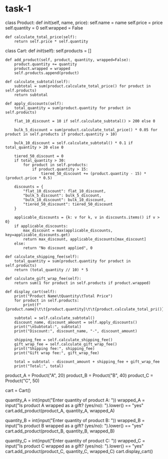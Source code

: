 # task-1

class Product:
    def _init_(self, name, price):
        self.name = name
        self.price = price
        self.quantity = 0
        self.wrapped = False

    def calculate_total_price(self):
        return self.price * self.quantity

class Cart:
    def _init_(self):
        self.products = []

    def add_product(self, product, quantity, wrapped=False):
        product.quantity += quantity
        product.wrapped = wrapped
        self.products.append(product)

    def calculate_subtotal(self):
        subtotal = sum(product.calculate_total_price() for product in self.products)
        return subtotal

    def apply_discounts(self):
        total_quantity = sum(product.quantity for product in self.products)

        flat_10_discount = 10 if self.calculate_subtotal() > 200 else 0

        bulk_5_discount = sum(product.calculate_total_price() * 0.05 for product in self.products if product.quantity > 10)

        bulk_10_discount = self.calculate_subtotal() * 0.1 if total_quantity > 20 else 0

        tiered_50_discount = 0
        if total_quantity > 30:
            for product in self.products:
                if product.quantity > 15:
                    tiered_50_discount += (product.quantity - 15) * (product.price * 0.5)

        discounts = {
            "flat_10_discount": flat_10_discount,
            "bulk_5_discount": bulk_5_discount,
            "bulk_10_discount": bulk_10_discount,
            "tiered_50_discount": tiered_50_discount
        }

        applicable_discounts = {k: v for k, v in discounts.items() if v > 0}
        if applicable_discounts:
            max_discount = max(applicable_discounts, key=applicable_discounts.get)
            return max_discount, applicable_discounts[max_discount]
        else:
            return "No discount applied", 0

    def calculate_shipping_fee(self):
        total_quantity = sum(product.quantity for product in self.products)
        return (total_quantity // 10) * 5

    def calculate_gift_wrap_fee(self):
        return sum(1 for product in self.products if product.wrapped)

    def display_cart(self):
        print("Product Name\tQuantity\tTotal Price")
        for product in self.products:
            print(f"{product.name}\t\t{product.quantity}\t\t{product.calculate_total_pri()}"

        subtotal = self.calculate_subtotal()
        discount_name, discount_amount = self.apply_discounts()
        print("\nSubtotal:", subtotal)
        print("Discount:", discount_name, "-", discount_amount)

        shipping_fee = self.calculate_shipping_fee()
        gift_wrap_fee = self.calculate_gift_wrap_fee()
        print("Shipping fee:", shipping_fee)
        print("Gift wrap fee:", gift_wrap_fee)

        total = subtotal - discount_amount + shipping_fee + gift_wrap_fee
        print("Total:", total)

product_A = Product("A", 20)
product_B = Product("B", 40)
product_C = Product("C", 50)

cart = Cart()

quantity_A = int(input("Enter quantity of product A: "))
wrapped_A = input("Is product A wrapped as a gift? (yes/no): ").lower() == "yes"
cart.add_product(product_A, quantity_A, wrapped_A)

quantity_B = int(input("Enter quantity of product B: "))
wrapped_B = input("Is product B wrapped as a gift? (yes/no): ").lower() == "yes"
cart.add_product(product_B, quantity_B, wrapped_B)

quantity_C = int(input("Enter quantity of product C: "))
wrapped_C = input("Is product C wrapped as a gift? (yes/no): ").lower() == "yes"
cart.add_product(product_C, quantity_C, wrapped_C)
cart.display_cart()
